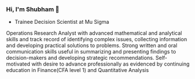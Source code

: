 ### Hi, I'm Shubham  👋

- Trainee Decision Scientist at Mu Sigma

<!--<img align="right">
<img src="https://github.com/sid8910/sid8910/blob/master/1595923197529%5B1%5D.jpg">
-->
Operations Research Analyst with advanced mathematical and analytical skills and track record of identifying complex issues, collecting information and developing practical solutions to problems. Strong written and oral communication skills useful in summarizing and presenting findings to decision-makers and developing strategic recommendations. Self-motivated with desire to advance professionally as evidenced by continuing education in Finance(CFA level 1) and Quantitative Analysis 
